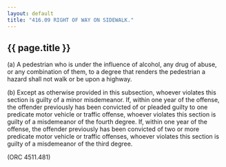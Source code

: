 ```yaml
---
layout: default 
title: "416.09 RIGHT OF WAY ON SIDEWALK."
---
```


{{ page.title }}
----------------

​(a) A pedestrian who is under the influence of alcohol, any drug of
abuse, or any combination of them, to a degree that renders the
pedestrian a hazard shall not walk or be upon a highway.

​(b) Except as otherwise provided in this subsection, whoever violates
this section is guilty of a minor misdemeanor. If, within one year of
the offense, the offender previously has been convicted of or pleaded
guilty to one predicate motor vehicle or traffic offense, whoever
violates this section is guilty of a misdemeanor of the fourth degree.
If, within one year of the offense, the offender previously has been
convicted of two or more predicate motor vehicle or traffic offenses,
whoever violates this section is guilty of a misdemeanor of the third
degree.

(ORC 4511.481)
